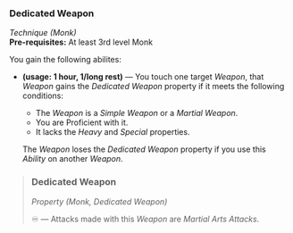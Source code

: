 ### Dedicated Weapon
*Technique (Monk)*  
**Pre-requisites:** At least 3rd level Monk  

You gain the following abilites:
* **(usage: 1 hour, 1/long rest)** — You touch one target *Weapon*, that *Weapon* gains the *Dedicated Weapon* property if it meets the following conditions:
  * The *Weapon* is a *Simple Weapon* or a *Martial Weapon*.
  * You are Proficient with it.
  * It lacks the *Heavy* and *Special* properties.
  
  The *Weapon* loses the *Dedicated Weapon* property if you use this *Ability* on another *Weapon*.

> ### Dedicated Weapon
> *Property (Monk, Dedicated Weapon)*  
> 
> ♾️ — Attacks made with this *Weapon* are *Martial Arts Attacks*.
